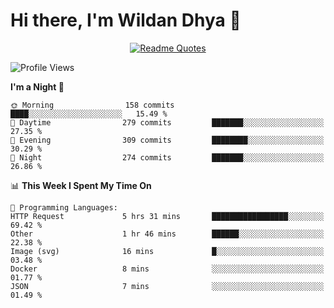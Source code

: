 # Hi there, I'm Wildan Dhya 👋 

<div align="center">
  <a href="https://github.com/piyushsuthar/github-readme-quotes">
    <img src="https://quotes-github-readme.vercel.app/api?quote=Try%2C%20Fail%2C%20Retry&author=unknown&type=vertical&theme=dark" alt="Readme Quotes">
  </a>
</div>

<!--START_SECTION:waka-->
![Profile Views](http://img.shields.io/badge/Profile%20Views-0-blue)

**I'm a Night 🦉** 

```text
🌞 Morning                158 commits         ████░░░░░░░░░░░░░░░░░░░░░   15.49 % 
🌆 Daytime                279 commits         ███████░░░░░░░░░░░░░░░░░░   27.35 % 
🌃 Evening                309 commits         ████████░░░░░░░░░░░░░░░░░   30.29 % 
🌙 Night                  274 commits         ███████░░░░░░░░░░░░░░░░░░   26.86 % 
```


📊 **This Week I Spent My Time On** 

```text
💬 Programming Languages: 
HTTP Request             5 hrs 31 mins       █████████████████░░░░░░░░   69.42 % 
Other                    1 hr 46 mins        ██████░░░░░░░░░░░░░░░░░░░   22.38 % 
Image (svg)              16 mins             █░░░░░░░░░░░░░░░░░░░░░░░░   03.48 % 
Docker                   8 mins              ░░░░░░░░░░░░░░░░░░░░░░░░░   01.77 % 
JSON                     7 mins              ░░░░░░░░░░░░░░░░░░░░░░░░░   01.49 % 
```


<!--END_SECTION:waka-->

<!--## GitHub Stats-->
<!--![Top Languages](https://github-readme-stats.vercel.app/api/top-langs/?username=wildandhya&layout=compact&theme=dracula)-->











